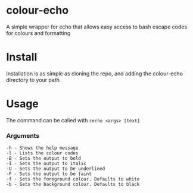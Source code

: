 # colour-echo
A simple wrapper for echo that allows easy access to bash escape codes for colours and formatting

# Install
Installation is as simple as cloning the repo, and adding
the colour-echo directory to your path

# Usage
The command can be called with `cecho <args> [text]`

### Arguments
```
-h - Shows the help message
-l - Lists the colour codes
-B - Sets the output to bold
-I - Sets the output to italic
-U - Sets the output to be underlined
-F - Sets the output to be faint
-f - Sets the foreground colour. Defaults to white
-b - Sets the background colour. Defaults to black
```